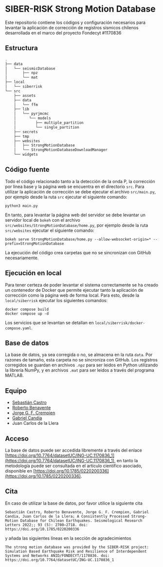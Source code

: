 # SIBER-RISK Strong Motion Database

Este repositorio contiene los códigos y configuración necesarios para levantar la aplicación de corrección de registros sísmicos chilenos desarrollada en el marco del proyecto Fondecyt #1170836

## Estructura

```bash
.
├── data
│   └── seismicDatabase
│       ├── npz
│       └── mat
├── local
│   └── siberrisk
└── src
    ├── assets
    ├── data
    │   └── ffm
    ├── lib
    │   └── pyrjmcmc
    │      └── models
    │         ├── multiple_partition
    │         └── single_partition
    ├── secrets
    ├── tmp
    ├── websites
    │   ├── StrongMotionDatabase
    │   └── StrongMotionDatabaseDownloadManager
    └── widgets
```

## Código fuente

Todo el código relacionado tanto a la detección de la onda P, la corrección por línea base y la página web se encuentra en el directorio ```src```. Para utilizar la aplicación de corrección se debe ejecutar el archivo ```src/main.py```, por ejemplo desde la ruta ```src``` ejecutar el siguiente comando:

```shell
python3 main.py
````

En tanto, para levantar la página web del servidor se debe levantar un servidor local de ```bokeh``` con el archivo ```src/websites/StrongMotionDatabase/home.py```, por ejemplo desde la ruta ```src/websites``` ejecutar el siguiente comando:

```shell
bokeh serve StrongMotionDatabase/home.py --allow-websocket-origin=* --prefix=StrongMotionDatabase
```

La ejecución del código crea carpetas que no se sincronizan con GitHub necesariamente.

## Ejecución en local

Para tener certeza de poder levantar el sistema correctamente se ha creado un contenedor de Docker que permite ejecutar tanto la aplicación de corrección como la página web de forma local. Para esto, desde la ```local/siberrisk``` ejecutar los siguientes comandos:

```shell
docker compose build
docker compose up -d
```

Los servicios que se levantan se detallan en ```local/siberrisk/docker-compose.yaml```.

## Base de datos

La base de datos, ya sea corregida o no, se almacena en la ruta ```data```. Por razones de tamaño, esta carpeta no se sincroniza con GitHub. Los registros corregidos se guardan en archivos ```.npz``` para ser leidos en Python utilizando la librería NumPy, y en archivos ```.mat``` para ser leidos a través del programa MATLAB.

## Equipo

- [Sebastián Castro](https://github.com/sebacastroh)
- [Roberto Benavente](https://github.com/robenavente)
- [Jorge G. F. Crempien](https://github.com/crempien)
- [Gabriel Candia](https://github.com/gacandia)
- Juan Carlos de la Llera

## Acceso

La base de datos puede ser accedida libremente a través del enlace [https://doi.org/10.7764/datasetUC/ING-UC.1170836_1](https://doi.org/10.7764/datasetUC/ING-UC.1170836_1), en tanto la metodología puede ser consultada en el artículo científico asociado, disponible en [https://doi.org/10.1785/0220200336](https://doi.org/10.1785/0220200336).

## Cita

En caso de utilizar la base de datos, por favor utilice la siguiente cita

    Sebastián Castro, Roberto Benavente, Jorge G. F. Crempien, Gabriel Candia, Juan Carlos de la Llera; A Consistently Processed Strong‐Motion Database for Chilean Earthquakes. Seismological Research Letters 2022;; 93 (5): 2700–2718. doi: https://doi.org/10.1785/0220200336

y añada las siguientes líneas en la sección de agradecimientos

    The strong motion database was provided by the SIBER-RISK project: Simulation Based Earthquake Risk and Resilience of Interdependent Systems and Networks ANID/FONDECYT/1170836. doi: https://doi.org/10.7764/datasetUC/ING-UC.1170836_1
